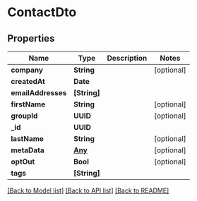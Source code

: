 # ContactDto

## Properties
Name | Type | Description | Notes
------------ | ------------- | ------------- | -------------
**company** | **String** |  | [optional] 
**createdAt** | **Date** |  | 
**emailAddresses** | **[String]** |  | 
**firstName** | **String** |  | [optional] 
**groupId** | **UUID** |  | [optional] 
**_id** | **UUID** |  | 
**lastName** | **String** |  | [optional] 
**metaData** | [**Any**](.md) |  | [optional] 
**optOut** | **Bool** |  | [optional] 
**tags** | **[String]** |  | 

[[Back to Model list]](../README.md#documentation-for-models) [[Back to API list]](../README.md#documentation-for-api-endpoints) [[Back to README]](../README.md)


